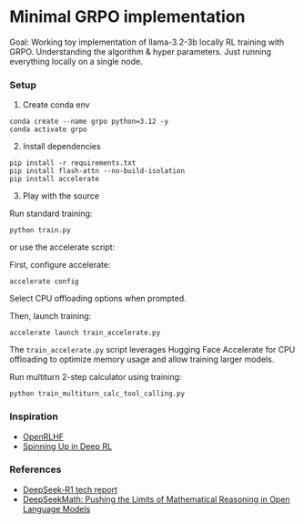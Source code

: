 # Minimal GRPO implementation

Goal: Working toy implementation of llama-3.2-3b locally RL training with GRPO. Understanding the algorithm & hyper parameters. Just running everything locally on a single node.

### Setup

1. Create conda env

```
conda create --name grpo python=3.12 -y
conda activate grpo
```

2. Install dependencies

```
pip install -r requirements.txt
pip install flash-attn --no-build-isolation
pip install accelerate
```

3. Play with the source

Run standard training:

```
python train.py
```

or use the accelerate script:

First, configure accelerate:

```
accelerate config
```

Select CPU offloading options when prompted.

Then, launch training:

```
accelerate launch train_accelerate.py
```

The `train_accelerate.py` script leverages Hugging Face Accelerate for CPU offloading to optimize memory usage and allow training larger models.

Run multiturn 2-step calculator using training:

```
python train_multiturn_calc_tool_calling.py
```


### Inspiration

- [OpenRLHF](https://github.com/OpenRLHF/OpenRLHF)
- [Spinning Up in Deep RL](https://spinningup.openai.com/en/latest/)


### References

- [DeepSeek-R1 tech report](https://github.com/deepseek-ai/DeepSeek-R1/blob/main/DeepSeek_R1.pdf)
- [DeepSeekMath: Pushing the Limits of Mathematical Reasoning in Open Language Models](https://arxiv.org/abs/2402.03300)
